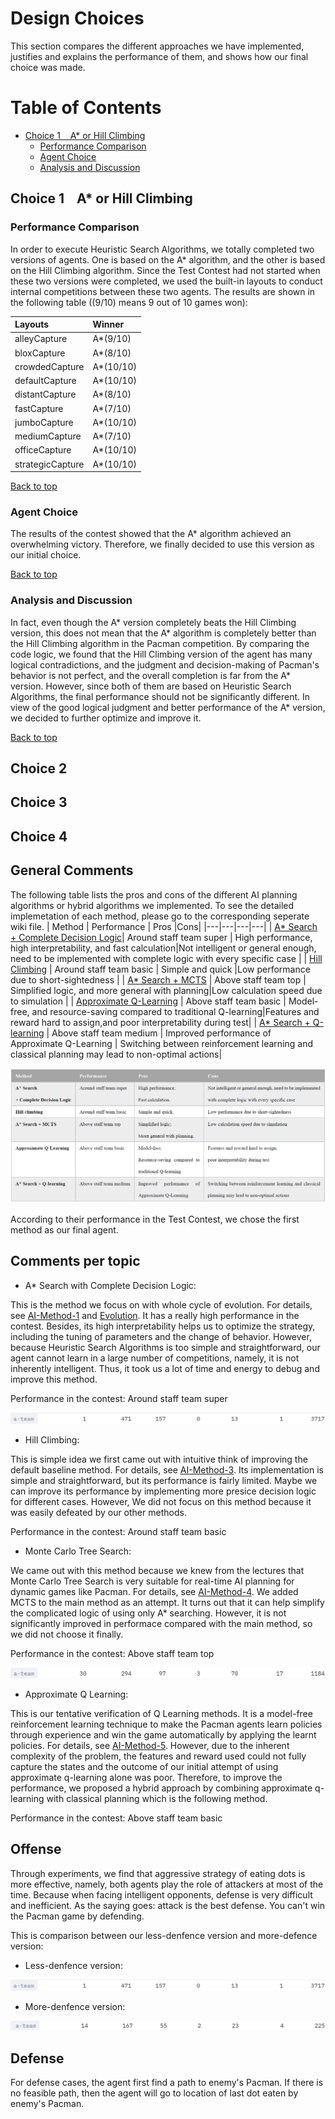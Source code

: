 # Design Choices
This section compares the different approaches we have implemented, justifies and explains the performance of them, and shows how our final choice was made.
# Table of Contents
- [Choice 1 &nbsp;&nbsp; A* or Hill Climbing](#Choice-1-A*-or-Hill-Climbing)
  * [Performance Comparison](#Performance-Comparison)
  * [Agent Choice](#Agent-Choice)
  * [Analysis and Discussion](#Analysis-and-Discussion)     

## Choice 1 &nbsp;&nbsp; A* or Hill Climbing

### Performance Comparison
In order to execute Heuristic Search Algorithms, we totally completed two versions of agents. One is based on the A* algorithm, and the other is based on the Hill Climbing algorithm. Since the Test Contest had not started when these two versions were completed, we used the built-in layouts to conduct internal competitions between these two agents. The results are shown in the following table ((9/10) means 9 out of 10 games won):

|  Layouts   | Winner |
|  :----  | :----  |
| alleyCapture  | A*(9/10) |  
| bloxCapture  | A*(8/10)| 
|  crowdedCapture | A*(10/10) | 
|  defaultCapture | A*(10/10) | 
| distantCapture  | A*(8/10) | 
|  fastCapture |A*(7/10)  | 
| jumboCapture  |A*(10/10)  | 
|  mediumCapture |A*(7/10)  | 
| officeCapture  | A*(10/10) | 
| strategicCapture  | A*(10/10) | 

[Back to top](#table-of-contents)
### Agent Choice
The results of the contest showed that the A* algorithm achieved an overwhelming victory. Therefore, we finally decided to use this version as our initial choice.

[Back to top](#table-of-contents)
### Analysis and Discussion
In fact, even though the A* version completely beats the Hill Climbing version, this does not mean that the A* algorithm is completely better than the Hill Climbing algorithm in the Pacman competition. By comparing the code logic, we found that the Hill Climbing version of the agent has many logical contradictions, and the judgment and decision-making of Pacman's behavior is not perfect, and the overall completion is far from the A* version. However, since both of them are based on Heuristic Search Algorithms, the final performance should not be significantly different. In view of the good logical judgment and better performance of the A* version, we decided to further optimize and improve it.

[Back to top](#table-of-contents)

## Choice 2

## Choice 3

## Choice 4



## General Comments

The following table lists the pros and cons of the different AI planning algorithms or hybrid algorithms we implemented. To see the detailed implemetation of each method, please go to the corresponding seperate wiki file. 
| Method  | Performance  | Pros  |Cons|
|---|---|---|---|
| [A* Search + Complete Decision Logic](https://github.com/COMP90054-classroom/contest-a-team/blob/master/wiki-template/AI-Method-1.md)| Around staff team super  |  High performance, high interpretability, and fast calculation|Not intelligent or general enough, need to be implemented with complete logic with every specific case |
| [Hill Climbing](https://github.com/COMP90054-classroom/contest-a-team/blob/master/wiki-template/AI-Method-2.md)  | Around staff team basic  | Simple and quick  |Low performance due to short-sightedness |
| [A* Search + MCTS](https://github.com/COMP90054-classroom/contest-a-team/blob/master/wiki-template/AI-Method-3.md)  |  Above staff team top | Simplified logic, and more general with planning|Low calculation speed due to simulation |
|  [Approximate Q-Learning](https://github.com/COMP90054-classroom/contest-a-team/blob/master/wiki-template/AI-Method-4.md) | Above staff team basic  | Model-free, and resource-saving compared to traditional Q-learning|Features and reward hard to assign,and poor interpretability during test|
|  [A* Search + Q-learning](https://github.com/COMP90054-classroom/contest-a-team/blob/master/wiki-template/AI-Method-5.md) | Above staff team medium  | Improved performance of Approximate Q-Learning  | Switching between reinforcement learning and classical planning may lead to non-optimal actions|

![Comparison of Methods](images/Methods_comparison.png)

According to their performance in the Test Contest, we chose the first method as our final agent.

## Comments per topic

* A* Search with Complete Decision Logic:

This is the method we focus on with whole cycle of evolution. For details, see [AI-Method-1](https://github.com/COMP90054-classroom/contest-a-team/blob/master/wiki-template/AI-Method-1.md) and [Evolution](https://github.com/COMP90054-classroom/contest-a-team/blob/master/wiki-template/Evolution.md). It has a really high performance in the contest. Besides, its high interpretability helps us to optimize the strategy, including the tuning of parameters and the change of behavior. However, because Heuristic Search Algorithms is too simple and straightforward, our agent cannot learn in a large number of competitions, namely, it is not inherently intelligent. Thus, it took us a lot of time and energy to debug and improve this method.

Performance in the contest: Around staff team super

![Method 1](images/10-19.png)

* Hill Climbing:

This is simple idea we first came out with intuitive think of improving the default baseline method. For details, see [AI-Method-3](https://github.com/COMP90054-classroom/contest-a-team/blob/master/wiki-template/AI-Method-3.md). Its implementation is simple and straightforward, but its performance is fairly limited. Maybe we can improve its performance by implementing more presice decision logic for different cases. However, We did not focus on this method because it was easily defeated by our other methods.

Performance in the contest: Around staff team basic

* Monte Carlo Tree Search:

We came out with this method because we knew from the lectures that Monte Carlo Tree Search is very suitable for real-time AI planning for dynamic games like Pacman. For details, see [AI-Method-4](https://github.com/COMP90054-classroom/contest-a-team/blob/master/wiki-template/AI-Method-4.md). We added MCTS to the main method as an attempt. It turns out that it can help simplify the complicated logic of using only A* searching. However, it is not significantly improved in performace compared with the main method, so we did not choose it finally.

Performance in the contest: Above staff team top

![Method 4](images/MCTS.png)

* Approximate Q Learning:

This is our tentative verification of Q Learning methods. It is a model-free reinforcement learning technique to make the Pacman agents learn policies through experience and win the game automatically by applying the learnt policies. For details, see [AI-Method-5](https://github.com/COMP90054-classroom/contest-a-team/blob/master/wiki-template/AI-Method-5.md). However, due to the inherent complexity of the problem, the features and reward used could not fully capture the states and the outcome of our initial attempt of using approximate q-learning alone was poor. Therefore, to improve the performance, we proposed a hybrid approach by combining approximate q-learning with classical planning which is the following method.

Performance in the contest: Above staff team basic





## Offense

Through experiments, we find that aggressive strategy of eating dots is more effective, namely, both agents play the role of attackers at most of the time. Because when facing intelligent opponents, defense is very difficult and inefficient. As the saying goes: attack is the best defense. You can't win the Pacman game by defending.

This is comparison between our less-denfence version and more-defence version:
* Less-denfence version:

![Less-denfence version](images/10-19.png)
* More-denfence version:

![More-denfence version](images/10-13.png)

## Defense
For defense cases, the agent first find a path to enemy's Pacman. If there is no feasible path, then the agent will go to location of last dot eaten by enemy's Pacman.
